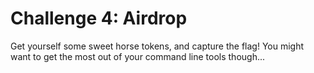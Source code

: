 # Challenge 4: Airdrop

Get yourself some sweet horse tokens, and capture the flag! You might want to get the most out of your command line tools though...
